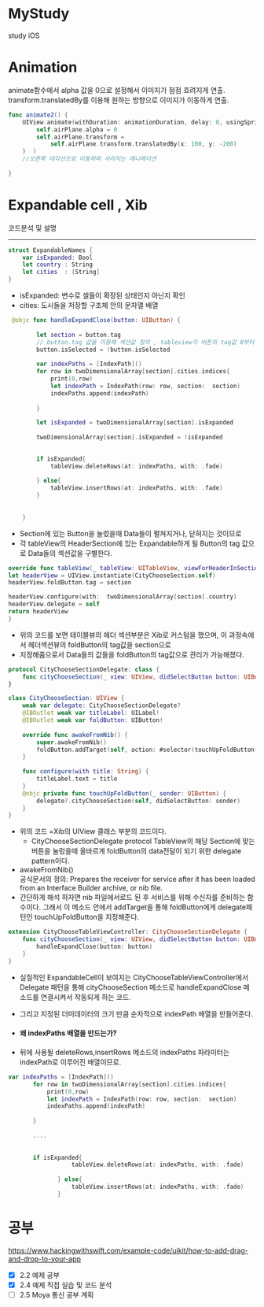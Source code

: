 # MyStudy
study iOS

# Animation

 animate함수에서 alpha 값을 0으로 설정해서 이미지가 점점 흐려지게 연출.<br />
 transform.translatedBy를 이용해 원하는 방향으로 이미지가 이동하게 연출. 

```swift
func animate2() {
    UIView.animate(withDuration: animationDuration, delay: 0, usingSpringWithDamping: 1, initialSpringVelocity: 1, options: .curveLinear, animations: {
        self.airPlane.alpha = 0
        self.airPlane.transform =
            self.airPlane.transform.translatedBy(x: 100, y: -200)
    }  )
    //오른쪽 대각선으로 이동하며 사라지는 애니메이션
    
}
```



# Expandable cell , Xib
코드분석 및 설명
***
```swift
struct ExpandableNames {
    var isExpanded: Bool
    let country : String
    let cities  : [String]
}
```
* isExpanded: 변수로 셀들이 확장된 상태인지 아닌지 확인<br />
* cities: 도시들을 저장할 구조체 안의 문자열 배열
```swift
 @objc func handleExpandClose(button: UIButton) {
        
        let section = button.tag 
        // button.tag 값을 이용해 섹션값 정의 , tableview각 버튼의 tag값 0부터 오름차순임
        button.isSelected = !button.isSelected
        
        var indexPaths = [IndexPath]()
        for row in twoDimensionalArray[section].cities.indices{
            print(0,row)
            let indexPath = IndexPath(row: row, section:  section)
            indexPaths.append(indexPath)
            
        }
        
        let isExpanded = twoDimensionalArray[section].isExpanded
        
        twoDimensionalArray[section].isExpanded = !isExpanded
        

        if isExpanded{
            tableView.deleteRows(at: indexPaths, with: .fade)
            
        } else{
            tableView.insertRows(at: indexPaths, with: .fade)
        }
        
        
    }
```
* Section에 있는 Button을 눌렀을때 Data들이 펼쳐지거나, 닫혀지는 것이므로 <br />
* 각 tableView의 HeaderSection에 있는 Expandable하게 될 Button의 tag 값으로 Data들의 섹션값을 구별한다.<br />

```swift
override func tableView(_ tableView: UITableView, viewForHeaderInSection section: Int) -> UIView? {
let headerView = UIView.instantiate(CityChooseSection.self)
headerView.foldButton.tag = section

headerView.configure(with:  twoDimensionalArray[section].country)
headerView.delegate = self
return headerView
}
```
* 위의 코드를 보면 테이블뷰의 헤더 섹션부분은 Xib로 커스텀을 했으며, 이 과정속에서 헤더섹션뷰의 foldButton의 tag값을 section으로 <br />
* 지정해줌으로서 Data들의 값들을 foldButton의 tag값으로 관리가 가능해졌다.

```swift
protocol CityChooseSectionDelegate: class {
    func cityChooseSection(_ view: UIView, didSelectButton button: UIButton)
}

class CityChooseSection: UIView {
    weak var delegate: CityChooseSectionDelegate?
    @IBOutlet weak var titleLabel: UILabel!
    @IBOutlet weak var foldButton: UIButton!
    
    override func awakeFromNib() {
        super.awakeFromNib()
        foldButton.addTarget(self, action: #selector(touchUpFoldButton(_:)), for: .touchUpInside)
    }
    
    func configure(with title: String) {
        titleLabel.text = title
    }
    @objc private func touchUpFoldButton(_ sender: UIButton) {
        delegate?.cityChooseSection(self, didSelectButton: sender)
    }
}
```
 * 위의 코드 =Xib의 UIView 클래스 부분의 코드이다. <br />
    * CityChooseSectionDelegate protocol TableView의 해당 Section에 맞는 버튼을 눌렀을때 올바르게 foldButton의 data전달이 되기 위한 delegate pattern이다.<br />
* awakeFromNib() <br />
    공식문서의 정의: Prepares the receiver for service after it has been loaded from an Interface Builder archive, or nib file. <br />
* 간단하게 해석 하자면 nib 파일에서로드 된 후 서비스를 위해 수신자를 준비하는 함수이다. 그래서 이 메소드 안에서 addTarget을 통해 foldButton에게 delegate패턴인 touchUpFoldButton을 지정해준다.

```swift
extension CityChooseTableViewController: CityChooseSectionDelegate {
    func cityChooseSection(_ view: UIView, didSelectButton button: UIButton) {
        handleExpandClose(button: button)
    }
}
```
* 실질적인 ExpandableCell이 보여지는 CityChooseTableViewController에서 Delegate 패턴을 통해
cityChooseSection 메소드로 handleExpandClose 메소드를 연결시켜서 작동되게 하는 코드.

* 그리고 지정된 더미데이터의 크기 만큼 순차적으로 indexPath 배열을 만들어준다.<br />
* #### 왜 indexPaths 배열을 만드는가?<br />
* 뒤에 사용될 deleteRows,insertRows 메소드의 indexPaths 파라미터는 indexPath로 이루어진 배열이므로.
```swift
var indexPaths = [IndexPath]()
       for row in twoDimensionalArray[section].cities.indices{
           print(0,row)
           let indexPath = IndexPath(row: row, section:  section)
           indexPaths.append(indexPath)
           
       }
       
       ....
       
       
       if isExpanded{
                  tableView.deleteRows(at: indexPaths, with: .fade)
                  
              } else{
                  tableView.insertRows(at: indexPaths, with: .fade)
              }
```

# 공부
https://www.hackingwithswift.com/example-code/uikit/how-to-add-drag-and-drop-to-your-app

- [x] 2.2 예제 공부
- [x] 2.4 예제 직접 실습 및 코드 분석
- [ ] 2.5 Moya 통신 공부 계획
